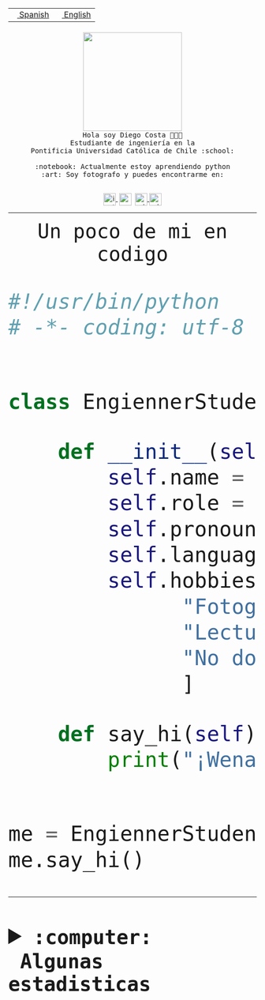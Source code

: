 <table border="0"  align="right">
 <tr><td><a href="README.md"><img src="https://upload.wikimedia.org/wikipedia/commons/thumb/8/89/Bandera_de_Espa%C3%B1a.svg/1200px-Bandera_de_Espa%C3%B1a.svg.png" height="10"> Spanish</a></td>
 <td><a href="README.en.md"><img src="https://upload.wikimedia.org/wikipedia/commons/a/a4/Flag_of_the_United_States.svg" height="10"> English</a></td></tr>
</table><br><br><br>


<p align="center">
  <img src="https://github.com/diegocostares/diegocostares/blob/main/Images/aaa2.gif?raw=true" height="200px" weight="200px">
  <br><samp>
    Hola soy Diego Costa 👨🏻‍💻<br>
    Estudiante de ingeniería en la <br>
    Pontificia Universidad Católica de Chile :school:<br>
  <br>
    :notebook: Actualmente estoy aprendiendo python <br>
    :art: Soy fotografo y puedes encontrarme en: <br>
  <br></samp>
  
</p>

<p align="center">
   <a href="https://instagram.com/diegocosta_no" target="blank">
    <img 
    align="center" src="https://cdn.jsdelivr.net/npm/simple-icons@3.0.1/icons/instagram.svg" alt="instagram" height="25px" width="25px" />
  </a>
  <a style="border: 3px solid; color: white;"href="https://t.me/diegocosta_no" target="blank">
  <img
  align="center" alt="Telegram" width="25px" src="https://icons-for-free.com/iconfiles/png/512/Telegram-1324888767380505522.png" />
</a>
<a href="https://api.whatsapp.com/send?phone=56971897835&text=Hola!" target="blank">
  <img
  align="center" alt="wtsp" width="25px" src="https://img.icons8.com/pastel-glyph/2x/whatsapp--v2.png" />
</a>
<a href="https://www.linkedin.com/in/diego-costa-786249213/" target="blank">
  <img
  align="center" alt="wtsp" width="25px" src="https://img.icons8.com/metro/452/linkedin.png" />
</a>

  </a>
</p>

---


<p align="center"><font size="25"><samp>Un poco de mi en codigo</samp></front></p>


```python
#!/usr/bin/python
# -*- coding: utf-8 -*-


class EngiennerStudent:

    def __init__(self):
        self.name = "Diego Costa"
        self.role = "Estudiante"
        self.pronouns = "he/him"
        self.language_spoken = ["es_CL", "en_US"]
        self.hobbies = [
              "Fotografia",
              "Lectura",
              "No dormir",
              ]

    def say_hi(self):
        print("¡Wena mundo!")


me = EngiennerStudent()
me.say_hi()
```
---
<details>
  <summary><b><samp>:computer: &nbsp;Algunas estadisticas</samp></b></summary>
  <br/></p>

<!--START_SECTION:waka-->
![Code Time](http://img.shields.io/badge/Code%20Time-901%20hrs%2034%20mins-blue)

**Soy nocturno 🦉** 

```text
🌞 Mañana                 8 commits           ░░░░░░░░░░░░░░░░░░░░░░░░░   00.31 % 
🌆 Día                    799 commits         ████████░░░░░░░░░░░░░░░░░   30.48 % 
🌃 Tarde                  1144 commits        ███████████░░░░░░░░░░░░░░   43.65 % 
🌙 Noche                  670 commits         ██████░░░░░░░░░░░░░░░░░░░   25.56 % 
```
📅 **Soy más productivo los Martes** 

```text
Lunes                    406 commits         ████░░░░░░░░░░░░░░░░░░░░░   15.49 % 
Martes                   527 commits         █████░░░░░░░░░░░░░░░░░░░░   20.11 % 
Miércoles                340 commits         ███░░░░░░░░░░░░░░░░░░░░░░   12.97 % 
Jueves                   317 commits         ███░░░░░░░░░░░░░░░░░░░░░░   12.09 % 
Viernes                  418 commits         ████░░░░░░░░░░░░░░░░░░░░░   15.95 % 
Sábado                   219 commits         ██░░░░░░░░░░░░░░░░░░░░░░░   08.36 % 
Domingo                  394 commits         ████░░░░░░░░░░░░░░░░░░░░░   15.03 % 
```


📊 **Esta semana me dediqué a** 

```text
🐱‍💻 Proyectos: 
2023-1-S4-Grupo2-Backend 9 hrs 36 mins       ████████░░░░░░░░░░░░░░░░░   31.66 % 
2023-1-S4-Grupo2-Scraper 5 hrs 15 mins       ████░░░░░░░░░░░░░░░░░░░░░   17.31 % 
CAPSTONE                 3 hrs 18 mins       ███░░░░░░░░░░░░░░░░░░░░░░   10.89 % 
private-test             3 hrs 5 mins        ███░░░░░░░░░░░░░░░░░░░░░░   10.17 % 
2023-1-S4-Grupo2-IA      2 hrs 42 mins       ██░░░░░░░░░░░░░░░░░░░░░░░   08.92 % 
```


 Last Updated on 11/05/2023 04:22:09 UTC
<!--END_SECTION:waka-->
  
  

<p align="center"> <img src="https://github-readme-stats.vercel.app/api?username=diegocostares&show_icons=true&theme=ayu-mirage" alt="abhisheknaiidu" /></p>
 
</details>
